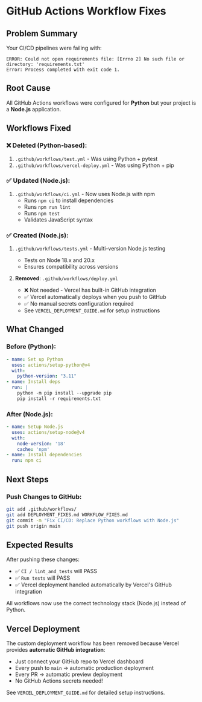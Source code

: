 # GitHub Actions Workflow Fixes

## Problem Summary
Your CI/CD pipelines were failing with:
```
ERROR: Could not open requirements file: [Errno 2] No such file or directory: 'requirements.txt'
Error: Process completed with exit code 1.
```

## Root Cause
All GitHub Actions workflows were configured for **Python** but your project is a **Node.js** application.

## Workflows Fixed

### ❌ Deleted (Python-based):
1. `.github/workflows/test.yml` - Was using Python + pytest
2. `.github/workflows/vercel-deploy.yml` - Was using Python + pip

### ✅ Updated (Node.js):
1. `.github/workflows/ci.yml` - Now uses Node.js with npm
   - Runs `npm ci` to install dependencies
   - Runs `npm run lint`
   - Runs `npm test`
   - Validates JavaScript syntax

### ✅ Created (Node.js):
1. `.github/workflows/tests.yml` - Multi-version Node.js testing
   - Tests on Node 18.x and 20.x
   - Ensures compatibility across versions

2. **Removed**: `.github/workflows/deploy.yml`
   - ❌ Not needed - Vercel has built-in GitHub integration
   - ✅ Vercel automatically deploys when you push to GitHub
   - ✅ No manual secrets configuration required
   - See `VERCEL_DEPLOYMENT_GUIDE.md` for setup instructions

## What Changed

### Before (Python):
```yaml
- name: Set up Python
  uses: actions/setup-python@v4
  with:
    python-version: "3.11"
- name: Install deps
  run: |
    python -m pip install --upgrade pip
    pip install -r requirements.txt
```

### After (Node.js):
```yaml
- name: Setup Node.js
  uses: actions/setup-node@v4
  with:
    node-version: '18'
    cache: 'npm'
- name: Install dependencies
  run: npm ci
```

## Next Steps

### Push Changes to GitHub:
```bash
git add .github/workflows/
git add DEPLOYMENT_FIXES.md WORKFLOW_FIXES.md
git commit -m "Fix CI/CD: Replace Python workflows with Node.js"
git push origin main
```

## Expected Results
After pushing these changes:
- ✅ `CI / lint_and_tests` will PASS
- ✅ `Run tests` will PASS
- ✅ Vercel deployment handled automatically by Vercel's GitHub integration

All workflows now use the correct technology stack (Node.js) instead of Python.

## Vercel Deployment
The custom deployment workflow has been removed because Vercel provides **automatic GitHub integration**:
- Just connect your GitHub repo to Vercel dashboard
- Every push to `main` → automatic production deployment
- Every PR → automatic preview deployment
- No GitHub Actions secrets needed!

See `VERCEL_DEPLOYMENT_GUIDE.md` for detailed setup instructions.

